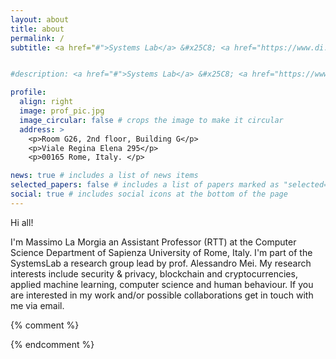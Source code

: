 ```yaml
---
layout: about
title: about
permalink: /
subtitle: <a href="#">Systems Lab</a> &#x25C8; <a href="https://www.di.uniroma1.it/en" target="_blank">Computer Science Department</a> &#x25C8; <a href="https://www.uniroma1.it/" target="_blank"> Sapienza University</a>.


#description: <a href="#">Systems Lab</a> &#x25C8; <a href="https://www.di.uniroma1.it/en" target="_blank">Computer Science Department</a> &#x25C8; <a href="https://www.uniroma1.it/" target="_blank"> Sapienza University</a>.

profile:
  align: right
  image: prof_pic.jpg
  image_circular: false # crops the image to make it circular
  address: >
    <p>Room G26, 2nd floor, Building G</p>
    <p>Viale Regina Elena 295</p>
    <p>00165 Rome, Italy. </p>

news: true # includes a list of news items
selected_papers: false # includes a list of papers marked as "selected={true}"
social: true # includes social icons at the bottom of the page
---
```


Hi all!

I'm Massimo La Morgia an Assistant Professor (RTT) at the Computer Science Department of Sapienza University of Rome, Italy.
I'm part of the SystemsLab a research group lead by prof. Alessandro Mei.
My research interests include security & privacy, blockchain and cryptocurrencies, applied machine learning, computer science and human behaviour.
If you are interested in my work and/or possible collaborations get in touch with me via email.

{% comment %}

<!--- %In 2012 he won a research scholarship with the CATTID, research laboratory of Sapienza University of Rome.
In 2014 and 2015 he won a research scholarship with the Computer Science Department of Sapienza University.
%In 2014 he worked six months as NFC Specialist Consultant for PayBay Networks Srl. In 2014 and 2015 he worked for Consorzio Roma Ricerche as Senior Software Developer. In 2017 he obtained the Google Associate Android Developer certification.
%During his Ph.D. and along the collaboration with the Computer Science Department, he was involved in several technology transfer activities regarding IOT systems, mobile technology, and proximity payments.
His research interests include computer systems, security and privacy. He won the the `Avvio alla Ricerca 2017' award from Sapienza University.
Write your biography here. Tell the world about yourself. Link to your favorite [subreddit](http://reddit.com){:target="\_blank"}. You can put a picture in, too. The code is already in, just name your picture `prof_pic.jpg` and put it in the `img/` folder.

Put your address / P.O. box / other info right below your picture. You can also disable any these elements by editing `profile` property of the YAML header of your `_pages/about.md`. Edit `_bibliography/papers.bib` and Jekyll will render your [publications page](/al-folio/publications/) automatically.

Link to your social media connections, too. This theme is set up to use [Font Awesome icons](http://fortawesome.github.io/Font-Awesome/){:target="\_blank"} and [Academicons](https://jpswalsh.github.io/academicons/){:target="\_blank"}, like the ones below. Add your Facebook, Twitter, LinkedIn, Google Scholar, or just disable all of them.--->

{% endcomment %}
